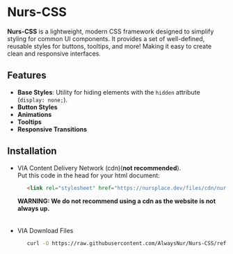 # Nurs-CSS

**Nurs-CSS** is a lightweight, modern CSS framework designed to simplify styling for common UI components. It provides a set of well-defined, reusable styles for buttons, tooltips, and more! Making it easy to create clean and responsive interfaces.

## Features

- **Base Styles**: Utility for hiding elements with the `hidden` attribute (`display: none;`).
- **Button Styles**
- **Animations**
- **Tooltips**
- **Responsive Transitions**

## Installation

* VIA Content Delivery Network (cdn)(**not recommended**).
  <br>Put this code in the head for your html document:
  ```html
     <link rel="stylesheet" href="https://nursplace.dev/files/cdn/nurs-css/nurs-css.min.css">
  ```
  **WARNING: We do not recommend using a cdn as the website is not always up.**
  <br><br><br>
* VIA Download Files
  ```bash
     curl -O https://raw.githubusercontent.com/AlwaysNur/Nurs-CSS/refs/heads/main/dist/nurs-css/nurs-css.min.css
  ```




